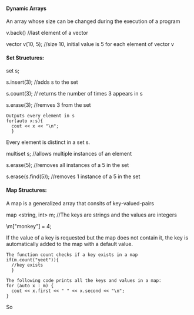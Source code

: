 #### Dynamic Arrays
An array whose size can be changed during the execution of a program

v.back() //last element of a vector

vector <int> v(10, 5); //size 10, initial value is 5 for each element of vector v

#### Set Structures:
set <int> s;
  
s.insert(3); //adds s to the set

s.count(3); // returns the number of times 3 appears in s

s.erase(3); //remves 3 from the set
  
```
Outputs every element in s
for(auto x:s){ 
  cout << x << "\n";
  }
```
Every element is distinct in a set s.

multiset <int> s; //allows multiple instances of an element
  
s.erase(5); //removes all instances of a 5 in the set

s.erase(s.find(5)); //removes 1 instance of a 5 in the set

#### Map Structures:
A map is a generalized array that consits of key-valued-pairs

map <string, int> m; //The keys are strings and the values are integers

\m["monkey"] = 4; 

If the value of a key is requested but the map does not contain it, the key is automatically added to the map with a default value.

```
The function count checks if a key exists in a map
if(m.count("yeet")){
  //key exists
  }
```

```
The following code prints all the keys and values in a map:
for (auto x : m) {
  cout << x.first << " " << x.second << "\n";
}
```

So

























